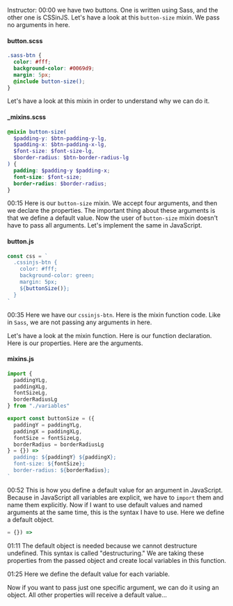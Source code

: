 Instructor: 00:00 we have two buttons. One is written using Sass, and the other one is CSSinJS. Let's have a look at this `button-size` mixin. We pass no arguments in here. 

#### button.scss
```scss
.sass-btn {
  color: #fff;
  background-color: #0069d9;
  margin: 5px;
  @include button-size();
}
```

Let's have a look at this mixin in order to understand why we can do it.

#### _mixins.scss
```scss
@mixin button-size(
  $padding-y: $btn-padding-y-lg,
  $padding-x: $btn-padding-x-lg,
  $font-size: $font-size-lg,
  $border-radius: $btn-border-radius-lg
) {
  padding: $padding-y $padding-x;
  font-size: $font-size;
  border-radius: $border-radius;
}
```

00:15 Here is our `button-size` mixin. We accept four arguments, and then we declare the properties. The important thing about these arguments is that we define a default value. Now the user of `button-size` mixin doesn't have to pass all arguments. Let's implement the same in JavaScript.

#### button.js
```javascript
const css = `
  .cssinjs-btn {
    color: #fff;
    background-color: green;
    margin: 5px;
    ${buttonSize()};
  }
`
```

00:35 Here we have our `cssinjs-btn`. Here is the mixin function code. Like in `Sass`, we are not passing any arguments in here. 

Let's have a look at the mixin function. Here is our function declaration. Here is our properties. Here are the arguments.

#### mixins.js
```javascript
import {
  paddingYLg,
  paddingXLg,
  fontSizeLg,
  borderRadiusLg
} from "./variables"

export const buttonSize = ({
  paddingY = paddingYLg,
  paddingX = paddingXLg,
  fontSize = fontSizeLg,
  borderRadius = borderRadiusLg
} = {}) => `
  padding: ${paddingY} ${paddingX};
  font-size: ${fontSize};
  border-radius: ${borderRadius};
`
```

00:52 This is how you define a default value for an argument in JavaScript. Because in JavaScript all variables are explicit, we have to `import` them and name them explicitly. Now if I want to use default values and named arguments at the same time, this is the syntax I have to use. Here we define a default object.

```javascript
= {}) =>
```

01:11 The default object is needed because we cannot destructure undefined. This syntax is called "destructuring." We are taking these properties from the passed object and create local variables in this function.

01:25 Here we define the default value for each variable. 

Now if you want to pass just one specific argument, we can do it using an object. All other properties will receive a default value...